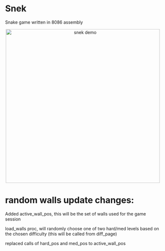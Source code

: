 <h1>Snek</h1>
<p>Snake game written in 8086 assembly</p>
<p align="center">
  <img style="width:500px" src="https://github.com/chaotic-braindead/snake-8086-asm/blob/main/demo.gif?raw=true" alt="snek demo">
</p>
<h1>random walls update changes:</h1>
<p>Added active_wall_pos, this will be the set of walls used for the game session</p>
<p>load_walls proc, will randomly choose one of two hard/med levels based on the chosen difficulty (this will be called from diff_page)</p>
<p>replaced calls of hard_pos and med_pos to active_wall_pos</p>
